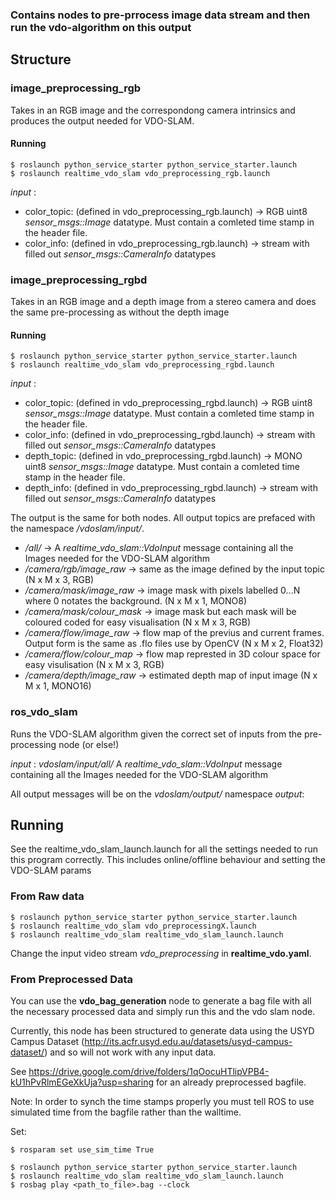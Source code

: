 ### Contains nodes to pre-prrocess image data stream and then run the vdo-algorithm on this output

## Structure
### image_preprocessing_rgb

Takes in an RGB image and the correspondong camera intrinsics and produces the output needed for VDO-SLAM.

#### Running

```
$ roslaunch python_service_starter python_service_starter.launch
$ roslaunch realtime_vdo_slam vdo_preprocessing_rgb.launch 
```

_input_ : 
- color_topic:  (defined in vdo_preprocessing_rgb.launch) -> RGB uint8 _sensor_msgs::Image_ datatype. Must contain a comleted time stamp in the header file.
- color_info: (defined in vdo_preprocessing_rgb.launch) -> stream with filled out _sensor_msgs::CameraInfo_ datatypes

### image_preprocessing_rgbd

Takes in an RGB image and a depth image from a stereo camera and does the same pre-processing as without the depth image
#### Running

```
$ roslaunch python_service_starter python_service_starter.launch
$ roslaunch realtime_vdo_slam vdo_preprocessing_rgbd.launch 
```

_input_ : 
- color_topic:  (defined in vdo_preprocessing_rgbd.launch) -> RGB uint8 _sensor_msgs::Image_ datatype. Must contain a comleted time stamp in the header file.
- color_info: (defined in vdo_preprocessing_rgbd.launch) -> stream with filled out _sensor_msgs::CameraInfo_ datatypes
- depth_topic: (defined in vdo_preprocessing_rgbd.launch) -> MONO uint8 _sensor_msgs::Image_ datatype. Must contain a comleted time stamp in the header file.
- depth_info: (defined in vdo_preprocessing_rgbd.launch) -> stream with filled out _sensor_msgs::CameraInfo_ datatypes

The output is the same for both nodes. All output topics are prefaced with the namespace _/vdoslam/input/_. 

- _/all/_ -> A _realtime_vdo_slam::VdoInput_ message containing all the Images needed for the VDO-SLAM algorithm
- _/camera/rgb/image_raw_ -> same as the image defined by the input topic (N x M x 3, RGB)
- _/camera/mask/image_raw_ -> image mask with pixels labelled 0...N where 0 notates the background. (N x M x 1, MONO8)
- _/camera/mask/colour_mask_ -> image mask but each mask will be coloured coded for easy visualisation (N x M x 3, RGB)
- _/camera/flow/image_raw_ -> flow map of the previus and current frames. Output form is the same as .flo files use by OpenCV (N x M x 2, Float32)
- _/camera/flow/colour_map_ -> flow map represted in 3D colour space for easy visulisation (N x M x 3, RGB)
- _/camera/depth/image_raw_ -> estimated depth map of input image (N x M x 1, MONO16)


### ros_vdo_slam
Runs the VDO-SLAM algorithm given the correct set of inputs from the pre-processing node (or else!)

_input_ : _vdoslam/input/all/_  A _realtime_vdo_slam::VdoInput_ message containing all the Images needed for the VDO-SLAM algorithm

All output messages will be on the _vdoslam/output/_ namespace
_output_: 

## Running ##

See the  realtime_vdo_slam_launch.launch for all the settings needed to run this program correctly. This includes online/offline behaviour and setting the VDO-SLAM params

### From Raw data

```
$ roslaunch python_service_starter python_service_starter.launch
$ roslaunch realtime_vdo_slam vdo_preprocessingX.launch 
$ roslaunch realtime_vdo_slam realtime_vdo_slam_launch.launch 
```

Change the input video stream _vdo_preprocessing_ in __realtime_vdo.yaml__.

### From Preprocessed Data
You can use the __vdo_bag_generation__ node to generate a bag file with all the necessary processed data and simply run this and the vdo slam node.

Currently, this node has been structured to generate data using the USYD Campus Dataset (http://its.acfr.usyd.edu.au/datasets/usyd-campus-dataset/) and so will not work with any input data.

See https://drive.google.com/drive/folders/1qOocuHTlipVPB4-kU1hPvRlmEGeXkUja?usp=sharing for an already preprocessed bagfile. 

Note: In order to synch the time stamps properly you must tell ROS to use simulated time from the bagfile rather than the walltime.

Set:
```
$ rosparam set use_sim_time True
```

```
$ roslaunch python_service_starter python_service_starter.launch
$ roslaunch realtime_vdo_slam realtime_vdo_slam_launch.launch 
$ rosbag play <path_to_file>.bag --clock
```


